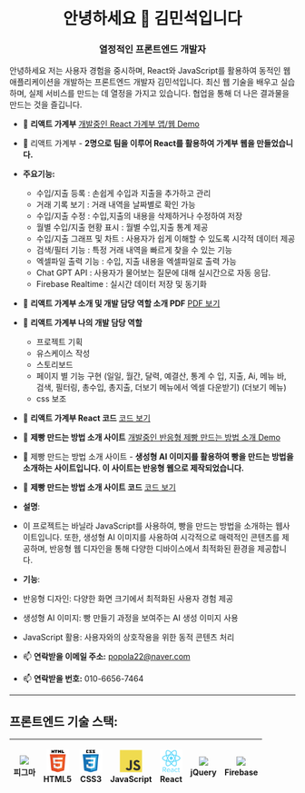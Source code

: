 <h1 align="center">안녕하세요 👋 김민석입니다</h1>
<h3 align="center">열정적인 프론트엔드 개발자</h3>
안녕하세요 저는 사용자 경험을 중시하며, React와 JavaScript를 활용하여 동적인 웹 애플리케이션을
개발하는 프론트엔드 개발자 김민석입니다. 최신 웹 기술을 배우고 실습하며, 실제 서비스를 만드는 데
열정을 가지고 있습니다. 협업을 통해 더 나은 결과물을 만드는 것을 즐깁니다.

- 🔭 **리액트 가계부** [개발중인 React 가계부 앱/웹 Demo](http://popola1.dothome.co.kr/)

- 🌱 리액트 가계부 - **2명으로 팀을 이루어 React를 활용하여 가계부 웹을 만들었습니다.**
- **주요기능:**
  - 수입/지출 등록 : 손쉽게 수입과 지출을 추가하고 관리
  - 거래 기록 보기 : 거래 내역을 날짜별로 확인 가능
  - 수입/지출 수정 : 수입,지출의 내용을 삭제하거나 수정하여 저장
  - 월별 수입/지출 현황 표시 : 월별 수입,지출 통계 제공
  - 수입/지출 그래프 및 차트 : 사용자가 쉽게 이해할 수 있도록 시각적 데이터 제공
  - 검색/필터 기능 : 특정 거래 내역을 빠르게 찾을 수 있는 기능
  - 엑셀파일 출력 기능 : 수입, 지출 내용을 엑셀파일로 출력 가능
  - Chat GPT API : 사용자가 물어보는 질문에 대해 실시간으로 자동 응답.
  - Firebase Realtime : 실시간 데이터 저장 및 동기화

- 🌱 **리액트 가계부 소개 및 개발 담당 역할 소개 PDF** [PDF 보기](https://github.com/kimminseock/ReactTeamProject_pdf.git)
- 🌱 **리액트 가계부 나의 개발 담당 역할**
    - 프로젝트 기획
    - 유스케이스 작성
    - 스토리보드
    - 페이지 별 기능 구현 (일일, 월간, 달력, 예결산, 통계 수 입, 지출, Ai, 메뉴 바, 검색, 필터링, 총수입, 총지출, 더보기 메뉴에서 엑셀 다운받기) (더보기 메뉴)
    - css 보조
      
- 🌱 **리액트 가계부 React 코드** [코드 보기](https://github.com/kimminseock/Team-Project-Portfolio.git)
  
- 🔭 **제빵 만드는 방법 소개 사이트** [개발중인 반응형 제빵 만드는 방법 소개 Demo](http://popola1.dothome.co.kr/bread/bakery.html)

- 🌱 제빵 만드는 방법 소개 사이트 - **생성형 AI 이미지를 활용하여 빵을 만드는 방법을 소개하는 사이트입니다. 이 사이트는 반응형 웹으로 제작되었습니다.**
- 🌱 **제빵 만드는 방법 소개 사이트 코드** [코드 보기](https://github.com/kimminseock/Personal-Portfolio.git)
- **설명**:
- 이 프로젝트는 바닐라 JavaScript를 사용하여, 빵을 만드는 방법을 소개하는 웹사이트입니다. 또한,
  생성형 AI 이미지를 사용하여 시각적으로 매력적인 콘텐츠를 제공하며, 반응형 웹 디자인을 통해
  다양한 디바이스에서 최적화된 환경을 제공합니다.

- **기능**:
- 반응형 디자인: 다양한 화면 크기에서 최적화된 사용자 경험 제공
- 생성형 AI 이미지: 빵 만들기 과정을 보여주는 AI 생성 이미지 사용
- JavaScript 활용: 사용자와의 상호작용을 위한 동적 콘텐츠 처리
  
- 📫 **연락받을 이메일 주소:** popola22@naver.com
- 📫 **연락받을 번호:** 010-6656-7464

---

## 프론트엔드 기술 스택:

| <p align="center"><img src="https://www.vectorlogo.zone/logos/figma/figma-icon.svg" width="40"><br>피그마</p> | <p align="center"><img src="https://raw.githubusercontent.com/devicons/devicon/master/icons/html5/html5-original-wordmark.svg" width="40"><br>HTML5</p> | <p align="center"><img src="https://raw.githubusercontent.com/devicons/devicon/master/icons/css3/css3-original-wordmark.svg" width="40"><br>CSS3</p> | <p align="center"><img src="https://raw.githubusercontent.com/devicons/devicon/master/icons/javascript/javascript-original.svg" width="40"><br>JavaScript</p> | <p align="center"><img src="https://raw.githubusercontent.com/devicons/devicon/master/icons/react/react-original-wordmark.svg" width="40"><br>React</p> | <p align="center"><img src="https://www.vectorlogo.zone/logos/jquery/jquery-icon.svg" width="40"><br>jQuery</p> | <p align="center"><img src="https://www.vectorlogo.zone/logos/firebase/firebase-icon.svg" width="40"><br>Firebase</p> |
|--------|------|------|------------|------|---------|--------|






